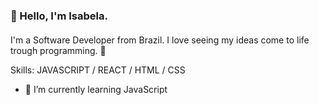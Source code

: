 ### :star2: Hello, I'm Isabela.
####  

I'm a Software Developer from Brazil. I love seeing my ideas come to life trough programming. :revolving_hearts:

Skills: JAVASCRIPT / REACT / HTML / CSS

- 🌱 I’m currently learning JavaScript 





